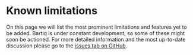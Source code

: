 # Known limitations

On this page we will list the most prominent limitations and features yet to be added. Bartiq is under constant development, so some of these might soon be actioned. For more detailed information and the most up-to-date discussion please go to the [issues tab on GitHub](https://github.com/PsiQ/bartiq/issues).


